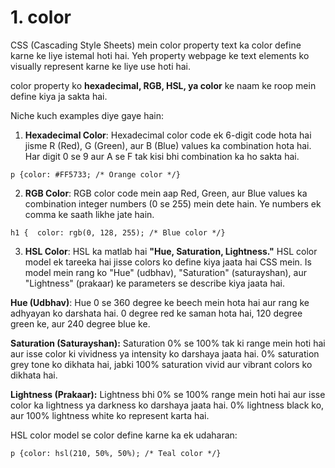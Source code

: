 # 1. color

CSS (Cascading Style Sheets) mein color property text ka color define karne ke liye istemal hoti hai. Yeh property webpage ke text elements ko visually represent karne ke liye use hoti hai.

color property ko **hexadecimal, RGB, HSL, ya color** ke naam ke roop mein define kiya ja sakta hai.

Niche kuch examples diye gaye hain:

1. **Hexadecimal Color**: Hexadecimal color code ek 6-digit code hota hai jisme R (Red), G (Green), aur B (Blue) values ka combination hota hai. Har digit 0 se 9 aur A se F tak kisi bhi combination ka ho sakta hai.

```
p {color: #FF5733; /* Orange color */}
```

2. **RGB Color**: RGB color code mein aap Red, Green, aur Blue values ka combination integer numbers (0 se 255) mein dete hain. Ye numbers ek comma ke saath likhe jate hain.

```
h1 {  color: rgb(0, 128, 255); /* Blue color */}
```

3. **HSL Color**: HSL ka matlab hai **"Hue, Saturation, Lightness."** HSL color model ek tareeka hai jisse colors ko define kiya jaata hai CSS mein. Is model mein rang ko "Hue" (udbhav), "Saturation" (saturayshan), aur "Lightness" (prakaar) ke parameters se describe kiya jaata hai.

**Hue (Udbhav)**: Hue 0 se 360 degree ke beech mein hota hai aur rang ke adhyayan ko darshata hai. 0 degree red ke saman hota hai, 120 degree green ke, aur 240 degree blue ke.

**Saturation (Saturayshan):** Saturation 0% se 100% tak ki range mein hoti hai aur isse color ki vividness ya intensity ko darshaya jaata hai. 0% saturation grey tone ko dikhata hai, jabki 100% saturation vivid aur vibrant colors ko dikhata hai.

**Lightness (Prakaar):** Lightness bhi 0% se 100% range mein hoti hai aur isse color ka lightness ya darkness ko darshaya jaata hai. 0% lightness black ko, aur 100% lightness white ko represent karta hai.

HSL color model se color define karne ka ek udaharan:


```
p {color: hsl(210, 50%, 50%); /* Teal color */}
```